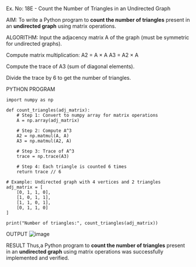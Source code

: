 Ex. No: 18E - Count the Number of Triangles in an Undirected Graph

AIM:
To write a Python program to **count the number of triangles** present in an **undirected graph** using matrix operations.

ALGORITHM:
Input the adjacency matrix A of the graph (must be symmetric for undirected graphs).

Compute matrix multiplication:
A2 = A × A
A3 = A2 × A

Compute the trace of A3 (sum of diagonal elements).

Divide the trace by 6 to get the number of triangles.



PYTHON PROGRAM
```
import numpy as np

def count_triangles(adj_matrix):
    # Step 1: Convert to numpy array for matrix operations
    A = np.array(adj_matrix)

    # Step 2: Compute A^3
    A2 = np.matmul(A, A)
    A3 = np.matmul(A2, A)

    # Step 3: Trace of A^3
    trace = np.trace(A3)

    # Step 4: Each triangle is counted 6 times
    return trace // 6

# Example: Undirected graph with 4 vertices and 2 triangles
adj_matrix = [
    [0, 1, 1, 0],
    [1, 0, 1, 1],
    [1, 1, 0, 1],
    [0, 1, 1, 0]
]

print("Number of triangles:", count_triangles(adj_matrix))

```

OUTPUT
![image](https://github.com/user-attachments/assets/406415a2-7128-4fc0-a6ce-8b9af6c7141f)


RESULT
Thus,a Python program to **count the number of triangles** present in an **undirected graph** using matrix operations was successfully implemented and verified.
